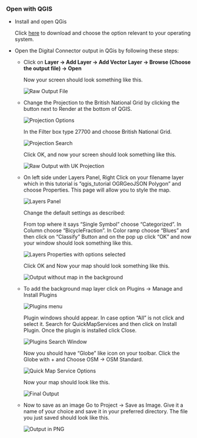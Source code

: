 ### Open with QGIS

+ Install and open QGis
 
  Click [here](http://www.qgis.org/en/site/forusers/download.html) to download and choose the option relevant to your 
  operating 
  system.
 
+ Open the Digital Connector output in QGis by following these steps:
 
  + Click on **Layer -> Add Layer -> Add Vector Layer -> Browse (Choose the output file) -> Open**
  
    Now your screen should look something like this.
 
    ![Raw Output File](https://user-images.githubusercontent.com/14051876/33429690-ba36cb8c-d5c5-11e7-97d6-a3da8b917eb2.png)
 
  + Change the Projection to the British National Grid by clicking the button next to Render at the bottom of QGIS.
 
    ![Projection Options](https://user-images.githubusercontent.com/14051876/33429687-b9e95d8e-d5c5-11e7-893a-1d719fda620d.png)
 
    In the Filter box type 27700 and choose British National Grid.
 
    ![Projection Search](https://user-images.githubusercontent.com/14051876/33429688-ba026306-d5c5-11e7-9f88-4f93e00f8884.png)
 
    Click OK, and now your screen should look something like this.
 
    ![Raw Output with UK Projection](https://user-images.githubusercontent.com/14051876/33429689-ba1e5066-d5c5-11e7-8816-32ae9ba7ead5.png)
 
  + On left side under Layers Panel, Right Click on your filename layer which in this tutorial is “qgis_tutorial 
   OGRGeoJSON Polygon” and choose Properties. This page will allow you to style the map.
 
      ![Layers Panel](https://user-images.githubusercontent.com/14051876/33429679-b930f1c2-d5c5-11e7-96e0-9ca338ad69fa.png)
 
      Change the default settings as described:
      
      From top where it says “Single Symbol” choose “Categorized”. In Column choose “BicycleFraction”. In Color ramp 
      choose “Blues” and then click on “Classify” Button and on the pop up click “OK” and now your window should 
      look something like this.
 
      ![Layers Properties with options selected](https://user-images.githubusercontent.com/14051876/33429678-b9198b5e-d5c5-11e7-86fd-71f7c866d519.png)
 
      Click OK and Now your map should look something like this.
 
      ![Output without map in the background](https://user-images.githubusercontent.com/14051876/33429683-b985b7f2-d5c5-11e7-9855-83e4b8adc094.png)
 
   + To add the background map layer click on Plugins -> Manage and Install Plugins
 
     ![Plugins menu](https://user-images.githubusercontent.com/14051876/33429684-b99d00c4-d5c5-11e7-8f34-f39631017f9a.png)
 
     Plugin windows should appear. In case option “All” is not click and select it. Search for QuickMapServices and 
     then click on Install Plugin. Once the plugin is installed click Close.
 
     ![Plugins Search Window](https://user-images.githubusercontent.com/14051876/33429685-b9b9a22e-d5c5-11e7-926b-4cd370aa4d6f.png)
 
     Now you should have “Globe” like icon on your toolbar. Click the Globe with + and Choose OSM -> OSM Standard.
 
     ![Quick Map Service Options](https://user-images.githubusercontent.com/14051876/33429681-b9512d02-d5c5-11e7-8539-e311a38cb55d.png)
 
     Now your map should look like this.
 
     ![Final Output](https://user-images.githubusercontent.com/14051876/33429677-b8fc5796-d5c5-11e7-8dd3-159bbb657200.png)
 
   + Now to save as an image Go to Project -> Save as Image. 
    Give it a name of your choice and save it in your preferred directory. 
    The file you just saved should look like this.
 
     ![Output in PNG](https://user-images.githubusercontent.com/14051876/33429682-b96d18f0-d5c5-11e7-8ca5-b86f0eaa7376.png)

